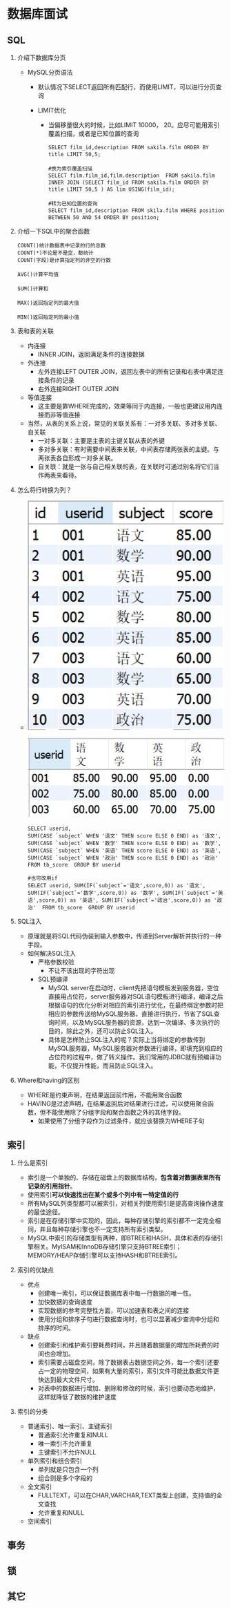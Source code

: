 # 数据库面试

## SQL

1. 介绍下数据库分页

   + MySQL分页语法

     + 默认情况下SELECT返回所有匹配行，而使用LIMIT，可以进行分页查询

     + LIMIT优化

       + 当偏移量很大的时候，比如LIMIT 10000， 20。应尽可能用索引覆盖扫描，或者是已知位置的查询

         ```mysql
         SELECT film_id,description FROM sakila.film ORDER BY title LIMIT 50,5;
         
         #换为索引覆盖扫描
         SELECT film.film_id,film.description  FROM sakila.film INNER JOIN (SELECT film_id FROM sakila.film ORDER BY title LIMIT 50,5 ) AS lim USING(film_id);
         
         #转为已知位置的查询
         SELECT film_id,description FROM skila.film WHERE position BETWEEN 50 AND 54 ORDER BY position;
         ```

2. 介绍一下SQL中的聚合函数

   ```mysql
   COUNT()统计数据表中记录的行的总数
   COUNT(*)不论是不是空，都统计
   COUNT(字段)是计算指定列的非空的行数
   
   AVG()计算平均值
   
   SUM()计算和
   
   MAX()返回指定列的最大值
   
   MIN()返回指定列的最小值
   ```

3. 表和表的关联
   + 内连接
     + INNER JOIN，返回满足条件的连接数据
   + 外连接
     + 左外连接LEFT OUTER JOIN，返回左表中的所有记录和右表中满足连接条件的记录
     + 右外连接RIGHT OUTER JOIN
   + 等值连接
     + 这主要是靠WHERE完成的，效果等同于内连接，一般也更建议用内连接而非等值连接
   + 当然，从表的关系上说，常见的关联关系有：一对多关联、多对多关联、自关联
     + 一对多关联：主要是主表的主键关联从表的外键
     + 多对多关联：有时需要中间表来关联，中间表存储两张表的主键。与两张表各自形成一对多关联。
     + 自关联：就是一张与自己相关联的表，在关联时可通过别名将它们当作两表来看待。

4. 怎么将行转换为列？

   + ![](Pictures/26.png)

     ![](pictures/27.png)

     ```mysql
     SELECT userid, 
     SUM(CASE `subject` WHEN '语文' THEN score ELSE 0 END) as '语文', 
     SUM(CASE `subject` WHEN '数学' THEN score ELSE 0 END) as '数学', 
     SUM(CASE `subject` WHEN '英语' THEN score ELSE 0 END) as '英语', 
     SUM(CASE `subject` WHEN '政治' THEN score ELSE 0 END) as '政治'  FROM tb_score  GROUP BY userid
     ```

     ```mysql
     #也可改用if
     SELECT userid, SUM(IF(`subject`='语文',score,0)) as '语文', SUM(IF(`subject`='数学',score,0)) as '数学', SUM(IF(`subject`='英语',score,0)) as '英语', SUM(IF(`subject`='政治',score,0)) as '政治'  FROM tb_score  GROUP BY userid
     ```

5. SQL注入
   + 原理就是将SQL代码伪装到输入参数中，传递到Server解析并执行的一种手段。
   + 如何解决SQL注入
     + 严格参数校验
       + 不让不该出现的字符出现
     + SQL预编译
       + MySQL server在启动时，client先把语句模板发到服务器，空位直接用占位符，server服务器对SQL语句模板进行编译，编译之后根据语句的优化分析对相应的索引进行优化，在最终绑定参数时把相应的参数传送给MySQL服务器，直接进行执行，节省了SQL查询时间，以及MySQL服务器的资源，达到一次编译、多次执行的目的，除此之外，还可以防止SQL注入。
       + 具体是怎样防止SQL注入的呢？实际上当将绑定的参数传到MySQL服务器，MySQL服务器对参数进行编译，即填充到相应的占位符的过程中，做了转义操作。我们常用的JDBC就有预编译功能，不仅提升性能，而且防止SQL注入。

6. Where和having的区别
   + WHERE是约束声明，在结果返回前作用，不能用聚合函数
   + HAVING是过滤声明，在结果返回后对结果进行过滤，可以使用聚合函数，但不能使用除了分组字段和聚合函数之外的其他字段。
     + 如果使用了分组字段作为过滤条件，就应该替换为WHERE子句

## 索引

1. 什么是索引
   + 索引是一个单独的、存储在磁盘上的数据库结构，**包含着对数据表里所有记录的引用指针**。
   + 使用索引**可以快速找出在某个或多个列中有一特定值的行**
   + 所有MySQL列类型都可以被索引，对相关列使用索引是提高查询操作速度的最佳途径。
   + 索引是在存储引擎中实现的，因此，每种存储引擎的索引都不一定完全相同，并且每种存储引擎也不一定支持所有索引类型。
   + MySQL中索引的存储类型有两种，即BTREE和HASH，具体和表的存储引擎相关。MyISAM和InnoDB存储引擎只支持BTREE索引；MEMORY/HEAP存储引擎可以支持HASH和BTREE索引。

2. 索引的优缺点
   + 优点
     + 创建唯一索引，可以保证数据库表中每一行数据的唯一性。
     + 加快数据的查询速度
     + 实现数据的参考完整性方面，可以加速表和表之间的连接
     + 使用分组和排序子句进行数据查询时，也可以显著减少查询中分组和排序的时间。
   + 缺点
     + 创建索引和维护索引要耗费时间，并且随着数据量的增加所耗费的时间也会增加。
     + 索引需要占磁盘空间，除了数据表占数据空间之外，每一个索引还要占一定的物理空间，如果有大量的索引，索引文件可能比数据文件更快达到最大文件尺寸。
     + 对表中的数据进行增加、删除和修改的时候，索引也要动态地维护，这样就降低了数据的维护速度
3. 索引的分类
   + 普通索引、唯一索引、主键索引
     + 普通索引允许重复和NULL
     + 唯一索引不允许重复
     + 主键索引不允许NULL
   + 单列索引和组合索引
     + 单列就是只包含一个列
     + 组合则是多个字段的
   + 全文索引
     + FULLTEXT，可以在CHAR,VARCHAR,TEXT类型上创建，支持值的全文查找
     + 允许重复和NULL
   + 空间索引

































































































## 事务



## 锁



## 其它

